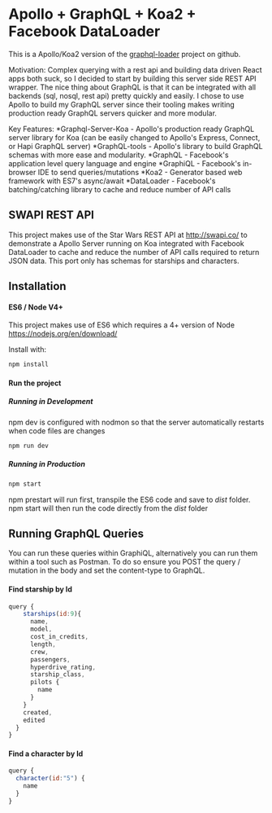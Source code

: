 # Apollo + GraphQL + Koa2 + Facebook DataLoader

 This is a Apollo/Koa2 version of the [graphql-loader](https://github.com/applification/graphql-loader) project on github.

 Motivation:
Complex querying with a rest api and building data driven React apps both suck, so I decided to start by building this server side REST API wrapper. The nice thing about GraphQL is that it can be integrated with all backends (sql, nosql, rest api) pretty quickly and easily. I chose to use Apollo to build my GraphQL server since their tooling  makes writing production ready GraphQL servers quicker and more modular.

 Key Features:
 *Graphql-Server-Koa - Apollo's production ready GraphQL server library for Koa (can be easily changed to Apollo's Express, Connect, or Hapi GraphQL server)
 *GraphQL-tools - Apollo's library to build GraphQL schemas with more ease and modularity.
 *GraphQL - Facebook's application level query language and engine
 *GraphiQL - Facebook's in-browser IDE to send queries/mutations
 *Koa2 - Generator based web framework with ES7's async/await
 *DataLoader - Facebook's batching/catching library to cache and reduce number of API calls


## SWAPI REST API
This project makes use of the Star Wars REST API at http://swapi.co/ to demonstrate a Apollo Server running on Koa integrated with Facebook DataLoader to cache and reduce the number of API calls required to return JSON data. This port only has schemas for starships and characters.

## Installation

#### ES6 / Node V4+
This project makes use of ES6 which requires a 4+ version of Node https://nodejs.org/en/download/

Install with:

```js
npm install
```

#### Run the project

##### Running in Development
npm dev is configured with nodmon so that the server automatically restarts when code files are changes
```js
npm run dev
```

##### Running in Production
```js
npm start
```
npm prestart will run first, transpile the ES6 code and save to _dist_ folder. npm start will then run the code directly from the _dist_ folder


## Running GraphQL Queries
You can run these queries within GraphiQL, alternatively you can run them within a tool such as Postman. To do so ensure you POST the query / mutation in the body and set the content-type to GraphQL.


#### Find starship by Id
```js
query {
    starships(id:9){
      name,
      model,
      cost_in_credits,
      length,
      crew,
      passengers,
      hyperdrive_rating,
      starship_class,
      pilots {
        name
      }
    }
    created,
    edited
  }
}
```

#### Find a character by Id
```js
query {
  character(id:"5") {
    name
  }
}
```

